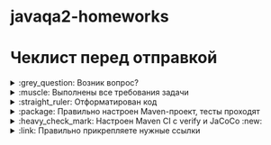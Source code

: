 # javaqa2-homeworks

# Чеклист перед отправкой
<details>
  <summary>:grey_question: Возник вопрос? </summary>
  
  ## Heading
  1. A numbered
  2. list
     * With some
     * Sub bullets
</details>

<details>
  <summary>:muscle: Выполнены все требования задачи</summary>
  
  ## Heading
  1. A numbered
  2. list
     * With some
     * Sub bullets
</details>

<details>
  <summary>:straight_ruler: Отформатирован код</summary>
  
  ## Heading
  1. A numbered
  2. list
     * With some
     * Sub bullets
</details>

<details>
  <summary>:package: Правильно настроен Maven-проект, тесты проходят</summary>
  
  ## Heading
  1. A numbered
  2. list
     * With some
     * Sub bullets
</details>

<details>
  <summary>:heavy_check_mark: Настроен Maven CI с verify и JaCoCo :new:</summary>
  
  ## Heading
  1. A numbered
  2. list
     * With some
     * Sub bullets
</details>

<details>
  <summary>:link: Правильно прикрепляете нужные ссылки </summary>
  
  ## Heading
  1. A numbered
  2. list
     * With some
     * Sub bullets
</details>
